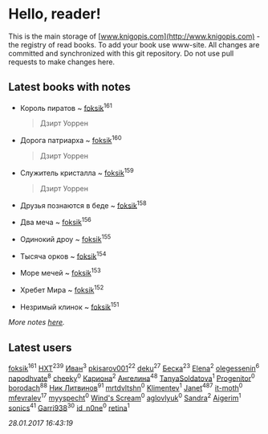 # Hello, reader!
This is the main storage of [www.knigopis.com](http://www.knigopis.com) - the registry of read books.
To add your book use www-site. All changes are committed and synchronized with this git repository.
Do not use pull requests to make changes here.


## Latest books with notes
* Король пиратов ~ [foksik](users/173/1734575-vkontakte)<sup>161</sup>
    > Дзирт Уоррен

* Дорога патриарха ~ [foksik](users/173/1734575-vkontakte)<sup>160</sup>
    > Дзирт Уоррен

* Служитель кристалла ~ [foksik](users/173/1734575-vkontakte)<sup>159</sup>
    > Дзирт Уоррен

* Друзья познаются в беде ~ [foksik](users/173/1734575-vkontakte)<sup>158</sup>

* Два меча ~ [foksik](users/173/1734575-vkontakte)<sup>156</sup>

* Одинокий дроу ~ [foksik](users/173/1734575-vkontakte)<sup>155</sup>

* Тысяча орков ~ [foksik](users/173/1734575-vkontakte)<sup>154</sup>

* Море мечей ~ [foksik](users/173/1734575-vkontakte)<sup>153</sup>

* Хребет Мира ~ [foksik](users/173/1734575-vkontakte)<sup>152</sup>

* Незримый клинок ~ [foksik](users/173/1734575-vkontakte)<sup>151</sup>


_More notes [here](latest_books_with_notes.md)._


## Latest users
[foksik](users/173/1734575-vkontakte)<sup>161</sup> 
[HXT](users/100/100002563462782-facebook)<sup>239</sup> 
[Иван](users/111/111223381196748176136-google)<sup>3</sup> 
[pkisarov001](users/311/311057796-yandex)<sup>22</sup> 
[deku](users/384/384194935-vkontakte)<sup>27</sup> 
[Беска](users/157/1577468-vkontakte)<sup>23</sup> 
[Elena](users/459/459594264-yandex)<sup>2</sup> 
[olegessenin](users/390/3901448-vkontakte)<sup>6</sup> 
[napodhvate](users/585/585811540906733201-mailru)<sup>8</sup> 
[cheeky](users/100/100000019595884-facebook)<sup>0</sup> 
[Кариона](users/401/401225211-vkontakte)<sup>2</sup> 
[Ангелина](users/837/83788782-vkontakte)<sup>48</sup> 
[TanyaSoldatova](users/140/140832989-vkontakte)<sup>1</sup> 
[Progenitor](users/310/310433527-vkontakte)<sup>0</sup> 
[borodach](users/157/15706320-vkontakte)<sup>88</sup> 
[Ник Литвинов](users/241/241974816-vkontakte)<sup>91</sup> 
[mrtdvltshn](users/291/29152388-vkontakte)<sup>0</sup> 
[Klimentev](users/104/104202610850481913650-google)<sup>1</sup> 
[Janet](users/205/20565064-vkontakte)<sup>487</sup> 
[it-moth](users/100/100001185091151-facebook)<sup>0</sup> 
[mfevralev](users/140/140966150-vkontakte)<sup>17</sup> 
[myyspecht](users/321/3211454-vkontakte)<sup>0</sup> 
[Wind's Scream](users/290/29027836-vkontakte)<sup>0</sup> 
[aglovlyuk](users/815/8156510-vkontakte)<sup>0</sup> 
[Sandra](users/242/242184576223760-facebook)<sup>2</sup> 
[Aigerim](users/157/157708568-vkontakte)<sup>1</sup> 
[sonics](users/588/5880221-vkontakte)<sup>41</sup> 
[Garri938](users/114/114389869162010721507-google)<sup>30</sup> 
[id_n0ne](users/182/18203635-vkontakte)<sup>0</sup> 
[retina](users/390/3900602-vkontakte)<sup>1</sup> 


_28.01.2017 16:43:19_
